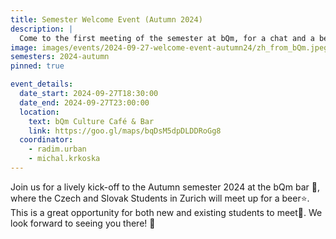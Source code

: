 ```yaml
---
title: Semester Welcome Event (Autumn 2024)
description: |
  Come to the first meeting of the semester at bQm, for a chat and a beer 🥳
image: images/events/2024-09-27-welcome-event-autumn24/zh_from_bQm.jpeg
semesters: 2024-autumn
pinned: true

event_details:
  date_start: 2024-09-27T18:30:00
  date_end: 2024-09-27T23:00:00
  location:
    text: bQm Culture Café & Bar
    link: https://goo.gl/maps/bqDsM5dpDLDDRoGg8
  coordinator:
    - radim.urban
    - michal.krkoska
---
```


Join us for a lively kick-off to the Autumn semester 2024 at the bQm bar 🍻, where the Czech and Slovak Students in Zurich will meet up for a beer⭐. This is a great opportunity for both new and existing students to meet🤝. We look forward to seeing you there! 🎉
